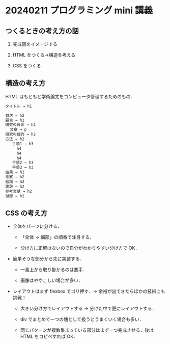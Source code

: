 # 20240211 プログラミング mini 講義

## つくるときの考え方の話

1. 完成図をイメージする

3. HTML をつくる→構造を考える

4. CSS をつくる

## 構造の考え方

HTML はもともと学術論文をコンピュータ管理するためのもの．

```txt
タイトル → h1

目次 → h2
要旨 → h2
研究の背景 → h2
  文章 → p
研究の目的 → h2
方法 → h2
   手順1 → h3
     h4
     h4
     h4
   手順2 → h3
   手順3 → h3
結果 → h2
考察 → h2
結論 → h2
謝辞 → h2
参考文献 → h2
付録 → h2
```

## CSS の考え方

- 全体をパーツに分ける．

    - 「全体 → 細部」の順番で注目する．
 
    - 分け方に正解はないので自分がわかりやすい分け方で OK．

- 簡単そうな部分から先に実装する．

    - 一番上から取り掛かるのは悪手．
 
    - 画像はややこしい場合が多い．

- レイアウトはまず flexbox でゴリ押す．→ 余裕が出てきたらほかの技術にも挑戦！

    - 大きい分け方でレイアウトする → 分けた中で更にレイアウトする．
 
    - div でまとめて一つの塊として扱うとうまくいく場合も多い．
 
    - 同じパターンが複数集まっている部分はまず一つ完成させる．後は HTML をコピペすれば OK．

